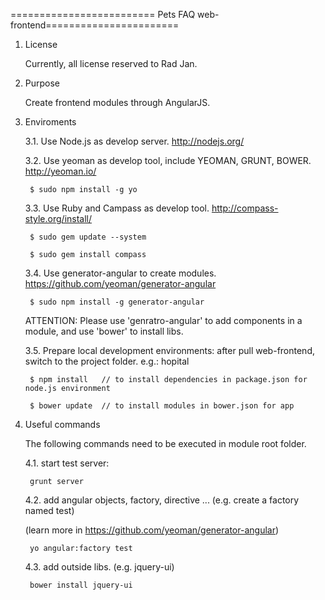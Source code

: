 ========================= Pets FAQ web-frontend=======================


1. License

	Currently, all license reserved to Rad Jan.



2. Purpose

	Create frontend modules through AngularJS.
 


3. Enviroments

	3.1. Use Node.js as develop server. http://nodejs.org/

	3.2. Use yeoman as develop tool, include YEOMAN, GRUNT, BOWER. http://yeoman.io/
		
		$ sudo npm install -g yo

	3.3. Use Ruby and Campass as develop tool. http://compass-style.org/install/

		$ sudo gem update --system

		$ sudo gem install compass

	3.4. Use generator-angular to create modules. https://github.com/yeoman/generator-angular

		$ sudo npm install -g generator-angular

	ATTENTION: Please use 'genratro-angular' to add components in a module, and use 'bower' to install libs.

	3.5. Prepare local development environments: after pull web-frontend, switch to the project folder. e.g.: hopital

		$ npm install   // to install dependencies in package.json for node.js environment 

		$ bower update  // to install modules in bower.json for app



4. Useful commands

	The following commands need to be executed in module root folder.


	4.1. start test server:

		grunt server


	4.2. add angular objects, factory, directive ... (e.g. create a factory named test)

	(learn more in https://github.com/yeoman/generator-angular)
		
		yo angular:factory test


	4.3. add outside libs. (e.g. jquery-ui)
		
		bower install jquery-ui



	
